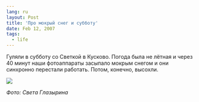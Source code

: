 ```yaml
---
lang: ru
layout: Post
title: 'Про мокрый снег и субботу'
date: Feb 12, 2007
tags:
  - life
---
```


Гуляли в субботу со Светкой в Кусково. Погода была не лётная и через 40 минут наши фотоаппараты засыпало мокрым снегом и они синхронно перестали работать. Потом, конечно, высохли.

![](/images/blog/Glazyrina-Sveta-DSC-0087.jpg)

_Фото: Света Глазырина_
